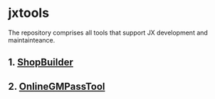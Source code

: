 # jxtools
The repository comprises all tools that support JX development and maintainteance.



## 1. [ShopBuilder](./shopbuilder/README.md)
## 2. [OnlineGMPassTool](./onlineGMPassTool/README.md)
